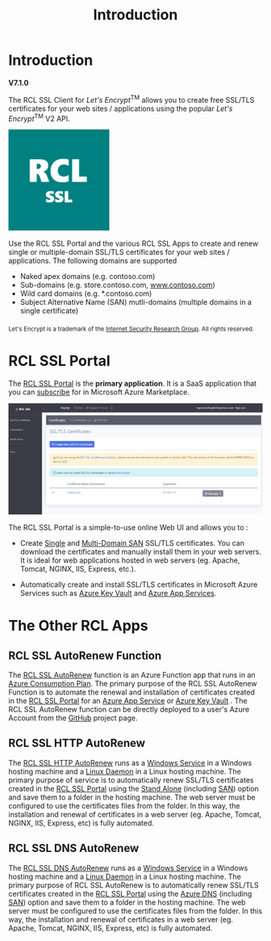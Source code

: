 ﻿---
title: Introduction
description: The RCL SSL client for Let's Encrypt allows you to create SSL/TLS certificates for your web sites / applications using the popular Let's Encrypt V2 API.
has_children: false
nav_order: 1
---

# Introduction
**V7.1.0**

The RCL SSL Client for *Let's Encrypt*<sup>TM</sup> allows you to create free SSL/TLS certificates for your web sites / applications using the popular *Let's Encrypt*<sup>TM</sup> V2 API.

![image](./images/portal/rcl_ssl_200.png)

Use the RCL SSL Portal and the various RCL SSL Apps to create and renew single or multiple-domain SSL/TLS certificates for your web sites / applications. The following domains are supported

- Naked apex domains (e.g. contoso.com)
- Sub-domains (e.g. store.contoso.com, www.contoso.com)
- Wild card domains (e.g. *.contoso.com) 
- Subject Alternative Name (SAN) mutli-domains (multiple domains in a single certificate) 

<sub>Let's Encrypt is a trademark of the [Internet Security Research Group](https://www.abetterinternet.org/). All rights reserved.</sub>

# RCL SSL Portal

The [RCL SSL Portal](../portal/portal) is the **primary application**. It is a SaaS application that you can [subscribe](./subscription/subscription.md) for in Microsoft Azure Marketplace.

![image](./images/portal/portal.PNG)

The RCL SSL Portal is a simple-to-use online Web UI and allows you to :

- Create [Single](../portal/stand-alone) and [Multi-Domain SAN](../portal/stand-alone-san) SSL/TLS certificates. You can download the certificates and manually install them in your web servers. It is ideal for web applications hosted in web servers (eg. Apache, Tomcat, NGINX, IIS, Express, etc.).

- Automatically create and install SSL/TLS certificates in Microsoft Azure Services such as [Azure Key Vault](./portal/azure-keyvault.md) and [Azure App Services](./portal/azure-appservice.md).

# The Other RCL Apps

## RCL SSL AutoRenew Function

The [RCL SSL AutoRenew](/autorenew/autorenew) function is an Azure Function app that runs in an [Azure Consumption Plan](https://docs.microsoft.com/en-us/azure/azure-functions/consumption-plan). The primary purpose of the RCL SSL AutoRenew Function is to automate the renewal and installation of certificates created in the [RCL SSL Portal](./portal/portal.md) for an [Azure App Service](./portal/azure-appservice.md) or [Azure Key Vault](./portal/azure-keyvault.md) . The RCL SSL AutoRenew function can be directly deployed to a user's Azure Account from the [GitHub](https://github.com/rcl-ssl/rcl-ssl-automatic-renewal) project page.

## RCL SSL HTTP AutoRenew

The [RCL SSL HTTP AutoRenew](./httpautorenew/httpautorenew.md) runs as a [Windows Service](./dnsautorenew/windows-service.md) in a Windows hosting machine and a [Linux Daemon](./dnsautorenew/linux-daemon.md) in a Linux hosting machine. The primary purpose of service is to automatically renew SSL/TLS certificates created in the [RCL SSL Portal](./portal/portal.md) using the [Stand Alone](./portal/stand-alone.md) (including [SAN](./portal/stand-alone-san.md)) option and save them to a folder in the hosting machine. The web server must be configured to use the certificates files from the folder. In this way, the installation and renewal of certificates in a web server (eg. Apache, Tomcat, NGINX, IIS, Express, etc) is fully automated.

## RCL SSL DNS AutoRenew

The [RCL SSL DNS AutoRenew](./dnsautorenew/dnsautorenew.md) runs as a [Windows Service](./dnsautorenew/windows-service.md) in a Windows hosting machine and a [Linux Daemon](./dnsautorenew/linux-daemon.md) in a Linux hosting machine. The primary purpose of RCL SSL AutoRenew is to automatically renew SSL/TLS certificates created in the [RCL SSL Portal](./portal/portal.md) using the [Azure DNS](./portal/azure-dns.md) (including [SAN](./portal/azure-dns-san.md)) option and save them to a folder in the hosting machine. The web server must be configured to use the certificates files from the folder. In this way, the installation and renewal of certificates in a web server (eg. Apache, Tomcat, NGINX, IIS, Express, etc) is fully automated.




